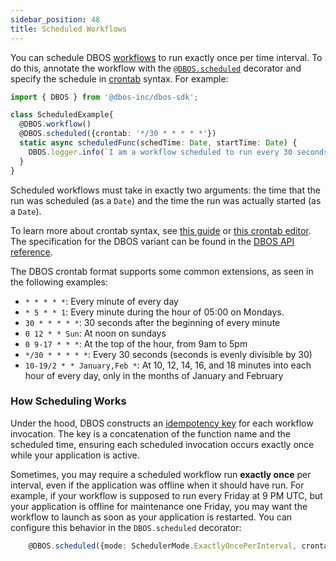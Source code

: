 ```yaml
---
sidebar_position: 48
title: Scheduled Workflows
---
```


You can schedule DBOS [workflows](./workflow-tutorial.md) to run exactly once per time interval.
To do this, annotate the workflow with the [`@DBOS.scheduled`](../reference/transactapi/dbos-class#scheduled-workflows) decorator and specify the schedule in [crontab](https://en.wikipedia.org/wiki/Cron) syntax.  For example:

```typescript
import { DBOS } from '@dbos-inc/dbos-sdk';

class ScheduledExample{
  @DBOS.workflow()
  @DBOS.scheduled({crontab: '*/30 * * * * *'})
  static async scheduledFunc(schedTime: Date, startTime: Date) {
    DBOS.logger.info(`I am a workflow scheduled to run every 30 seconds`);
  }
}
```

Scheduled workflows must take in exactly two arguments: the time that the run was scheduled (as a `Date`) and the time the run was actually started (as a `Date`).

To learn more about crontab syntax, see [this guide](https://docs.gitlab.com/ee/topics/cron/) or [this crontab editor](https://crontab.guru/).
The specification for the DBOS variant can be found in the [DBOS API reference](../reference/transactapi/dbos-class#crontab-specification).

The DBOS crontab format supports some common extensions, as seen in the following examples:
- `* * * * *`: Every minute of every day
- `* 5 * * 1`: Every minute during the hour of 05:00 on Mondays.
- `30 * * * * *`: 30 seconds after the beginning of every minute
- `0 12 * * Sun`: At noon on sundays
- `0 9-17 * * *`: At the top of the hour, from 9am to 5pm
- `*/30 * * * * *`: Every 30 seconds (seconds is evenly divisible by 30)
- `10-19/2 * * January,Feb *`: At 10, 12, 14, 16, and 18 minutes into each hour of every day, only in the months of January and February

### How Scheduling Works
Under the hood, DBOS constructs an [idempotency key](./idempotency-tutorial) for each workflow invocation.  The key is a concatenation of the function name and the scheduled time, ensuring each scheduled invocation occurs exactly once while your application is active.

Sometimes, you may require a scheduled workflow run **exactly once** per interval, even if the application was offline when it should have run.
For example, if your workflow is supposed to run every Friday at 9 PM UTC, but your application is offline for maintenance one Friday, you may want the workflow to launch as soon as your application is restarted.
You can configure this behavior in the `DBOS.scheduled` decorator:

```typescript
    @DBOS.scheduled({mode: SchedulerMode.ExactlyOncePerInterval, crontab: '...'})
```